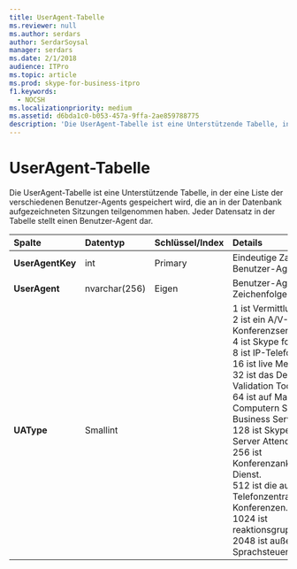```yaml
---
title: UserAgent-Tabelle
ms.reviewer: null
ms.author: serdars
author: SerdarSoysal
manager: serdars
ms.date: 2/1/2018
audience: ITPro
ms.topic: article
ms.prod: skype-for-business-itpro
f1.keywords:
  - NOCSH
ms.localizationpriority: medium
ms.assetid: d6bda1c0-b053-457a-9ffa-2ae859788775
description: 'Die UserAgent-Tabelle ist eine Unterstützende Tabelle, in der eine Liste der verschiedenen Benutzer-Agents gespeichert wird, die an in der Datenbank aufgezeichneten Sitzungen teilgenommen haben. Jeder Datensatz in der Tabelle stellt einen Benutzer-Agent dar.'
---
```


# <a name="useragent-table"></a>UserAgent-Tabelle
 
Die UserAgent-Tabelle ist eine Unterstützende Tabelle, in der eine Liste der verschiedenen Benutzer-Agents gespeichert wird, die an in der Datenbank aufgezeichneten Sitzungen teilgenommen haben. Jeder Datensatz in der Tabelle stellt einen Benutzer-Agent dar.
  
|**Spalte**|**Datentyp**|**Schlüssel/Index**|**Details**|
|:-----|:-----|:-----|:-----|
|**UserAgentKey** <br/> |int  <br/> |Primary  <br/> |Eindeutige Zahl, die diesen Benutzer-Agent identifiziert.  <br/> |
|**UserAgent** <br/> |nvarchar(256)  <br/> |Eigen  <br/> |Benutzer-Agent-Zeichenfolge.  <br/> |
|**UAType** <br/> |Smallint  <br/> | <br/> |1 ist Vermittlungsserver.  <br/> 2 ist ein A/V-Konferenzserver.  <br/> 4 ist Skype for Business.  <br/> 8 ist IP-Telefon.  <br/> 16 ist live Meeting Console.  <br/> 32 ist das Deployment Validation Tool (DVT).  <br/> 64 ist auf Macintosh-Computern Skype for Business Server.  <br/> 128 ist Skype for Business Server Attendant.  <br/> 256 ist Konferenzankündigung Dienst.  <br/> 512 ist die automatische Telefonzentrale für Konferenzen.  <br/> 1024 ist reaktionsgruppenanwendung.  <br/> 2048 ist außerhalb der Sprachsteuerung.  <br/> |
   

